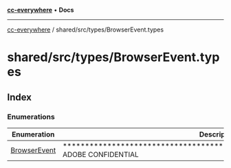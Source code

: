 [**cc-everywhere**](../../../../index.md) • **Docs**

***

[cc-everywhere](../../../../index.md) / shared/src/types/BrowserEvent.types

# shared/src/types/BrowserEvent.types

## Index

### Enumerations

| Enumeration | Description |
| ------ | ------ |
| [BrowserEvent](enumerations/BrowserEvent.md) | ********************************************************************** ADOBE CONFIDENTIAL |
